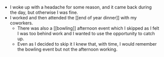 - I woke up with a headache for some reason, and it came back during the day, but otherwise I was fine.
- I worked and then attended the [[end of year dinner]] with my coworkers.
  - There was also a [[bowling]] afternoon event which I skipped as I felt I was too behind work and I wanted to use the opportunity to catch up.
  - Even as I decided to skip it I knew that, with time, I would remember the bowling event but not the afternoon working. 